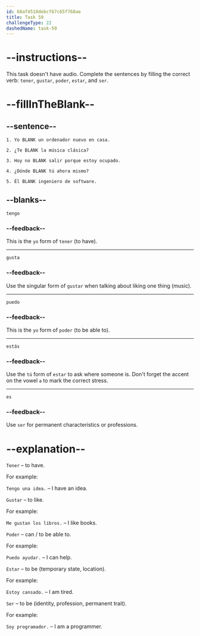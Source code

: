 ```yaml
---
id: 68af4510debcf67c65f768ae
title: Task 59
challengeType: 22
dashedName: task-59
---
```


<!-- PRACTICE -->

# --instructions--

This task doesn't have audio. Complete the sentences by filling the correct verb: `tener`, `gustar`, `poder`, `estar`, and `ser`.

# --fillInTheBlank--

## --sentence--

`1. Yo BLANK un ordenador nuevo en casa.`  

`2. ¿Te BLANK la música clásica?`  

`3. Hoy no BLANK salir porque estoy ocupado.`  

`4. ¿Dónde BLANK tú ahora mismo?`  

`5. Él BLANK ingeniero de software.`  

## --blanks--

`tengo`

### --feedback--

This is the `yo` form of `tener` (to have).

---

`gusta`

### --feedback--

Use the singular form of `gustar` when talking about liking one thing (music). 

---

`puedo`

### --feedback--

This is the `yo` form of `poder` (to be able to).

---

`estás`

### --feedback--

Use the `tú` form of `estar` to ask where someone is. Don't forget the accent on the vowel `a` to mark the correct stress.

---

`es`

### --feedback--

Use `ser` for permanent characteristics or professions.

# --explanation--

`Tener` – to have. 

For example: 

`Tengo una idea.` – I have an idea.

`Gustar` – to like.

For example: 

`Me gustan los libros.` – I like books.

`Poder` – can / to be able to.

For example: 

`Puedo ayudar.` – I can help.

`Estar` – to be (temporary state, location).

For example: 

`Estoy cansado.` – I am tired.

`Ser` – to be (identity, profession, permanent trait).

For example: 

`Soy programador.` – I am a programmer.

